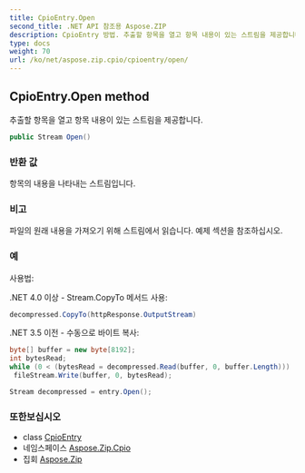 ```yaml
---
title: CpioEntry.Open
second_title: .NET API 참조용 Aspose.ZIP
description: CpioEntry 방법. 추출할 항목을 열고 항목 내용이 있는 스트림을 제공합니다.
type: docs
weight: 70
url: /ko/net/aspose.zip.cpio/cpioentry/open/
---
```

## CpioEntry.Open method

추출할 항목을 열고 항목 내용이 있는 스트림을 제공합니다.

```csharp
public Stream Open()
```

### 반환 값

항목의 내용을 나타내는 스트림입니다.

### 비고

파일의 원래 내용을 가져오기 위해 스트림에서 읽습니다. 예제 섹션을 참조하십시오.

### 예

사용법:

.NET 4.0 이상 - Stream.CopyTo 메서드 사용:

```csharp
decompressed.CopyTo(httpResponse.OutputStream)
```

.NET 3.5 이전 - 수동으로 바이트 복사:

```csharp
byte[] buffer = new byte[8192];
int bytesRead;
while (0 < (bytesRead = decompressed.Read(buffer, 0, buffer.Length)))
 fileStream.Write(buffer, 0, bytesRead);
```

```csharp
Stream decompressed = entry.Open();
```

### 또한보십시오

* class [CpioEntry](../)
* 네임스페이스 [Aspose.Zip.Cpio](../../cpioentry/)
* 집회 [Aspose.Zip](../../../)


